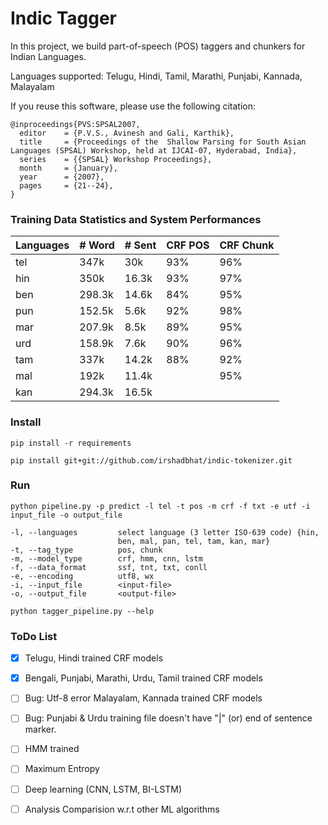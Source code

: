 # Indic Tagger

In this project, we build part-of-speech (POS) taggers and chunkers for Indian Languages.

Languages supported: Telugu, Hindi, Tamil, Marathi, Punjabi, Kannada, Malayalam

If you reuse this software, please use the following citation:

```
@inproceedings{PVS:SPSAL2007,
  editor    = {P.V.S., Avinesh and Gali, Karthik},
  title     = {Proceedings of the  Shallow Parsing for South Asian Languages (SPSAL) Workshop, held at IJCAI-07, Hyderabad, India},
  series    = {{SPSAL} Workshop Proceedings},
  month     = {January},
  year      = {2007},
  pages     = {21--24},
}
```

### Training Data Statistics and System Performances

| Languages  |  # Word   | # Sent  |  CRF POS    | CRF Chunk  |
| ---------- | ----------|---------|-------------|------------|
|   tel      |   347k    |   30k   |     93%     |    96%     |
|   hin      |   350k    |  16.3k  |     93%     |    97%     |
|   ben      |   298.3k  |  14.6k  |     84%     |    95%     |
|   pun      |   152.5k  |  5.6k   |     92%     |    98%     |
|   mar      |   207.9k  |  8.5k   |     89%     |    95%     |
|   urd      |   158.9k  |  7.6k   |     90%     |    96%     |
|   tam      |   337k    |  14.2k  |     88%     |    92%     |
|   mal      |   192k    |  11.4k  |             |    95%     | 
|   kan      |   294.3k  |  16.5k  |             |            |


### Install

	pip install -r requirements

	pip install git+git://github.com/irshadbhat/indic-tokenizer.git


### Run

	python pipeline.py -p predict -l tel -t pos -m crf -f txt -e utf -i input_file -o output_file
	
    -l, --languages         select language (3 letter ISO-639 code) {hin,
                            ben, mal, pan, tel, tam, kan, mar}
    -t, --tag_type      	pos, chunk
    -m, --model_type    	crf, hmm, cnn, lstm
    -f, --data_format   	ssf, tnt, txt, conll
    -e, --encoding      	utf8, wx
    -i, --input_file        <input-file>
    -o, --output_file       <output-file>
	
	python tagger_pipeline.py --help 


### ToDo List

- [x] Telugu, Hindi trained CRF models
- [x] Bengali, Punjabi, Marathi, Urdu, Tamil trained CRF models
- [ ] Bug: Utf-8 error Malayalam, Kannada trained CRF models
- [ ] Bug: Punjabi & Urdu training file doesn't have "|" (or) end of sentence marker. 
- [ ] HMM trained  
- [ ] Maximum Entropy
- [ ] Deep learning (CNN, LSTM, BI-LSTM)
- [ ] Analysis Comparision w.r.t other ML algorithms



